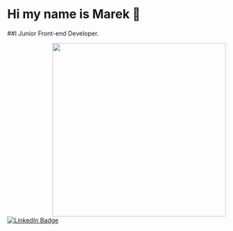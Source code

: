 # Hi my name is Marek 👋
##I Junior Front-end Developer.

<div id="header" align="right">
  <img src="https://media.giphy.com/media/WTjXuYA2y4o3UZly3W/giphy.gif" width="400"/>
</div>

<div id="badges">
  <a href="https://www.linkedin.com/in/marek-ro%C5%BCko-370b26167/">
    <img src="https://img.shields.io/badge/LinkedIn-blue?style=for-the-badge&logo=linkedin&logoColor=white" alt="LinkedIn Badge"/>
  </a>
</div>
